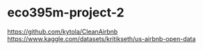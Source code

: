# eco395m-project-2
https://github.com/kytola/CleanAirbnb
https://www.kaggle.com/datasets/kritikseth/us-airbnb-open-data
